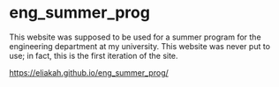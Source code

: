 # eng_summer_prog
This website was supposed to be used for a summer program for the engineering department at my university. This website was never put to use; in fact, this is the first iteration of the site. 

https://eliakah.github.io/eng_summer_prog/
